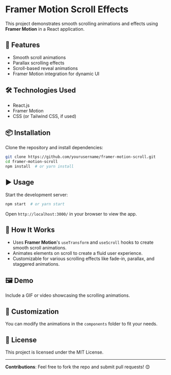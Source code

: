 # Framer Motion Scroll Effects

This project demonstrates smooth scrolling animations and effects using **Framer Motion** in a React application.

## 🚀 Features
- Smooth scroll animations
- Parallax scrolling effects
- Scroll-based reveal animations
- Framer Motion integration for dynamic UI

## 🛠️ Technologies Used
- React.js
- Framer Motion
- CSS (or Tailwind CSS, if used)

## 📦 Installation

Clone the repository and install dependencies:

```sh
git clone https://github.com/yourusername/framer-motion-scroll.git
cd framer-motion-scroll
npm install  # or yarn install
```

## ▶️ Usage

Start the development server:

```sh
npm start  # or yarn start
```

Open `http://localhost:3000/` in your browser to view the app.

## 📜 How It Works
- Uses **Framer Motion**'s `useTransform` and `useScroll` hooks to create smooth scroll animations.
- Animates elements on scroll to create a fluid user experience.
- Customizable for various scrolling effects like fade-in, parallax, and staggered animations.

## 🖼️ Demo
Include a GIF or video showcasing the scrolling animations.

## 🔧 Customization
You can modify the animations in the `components` folder to fit your needs.

## 📜 License
This project is licensed under the MIT License.

---

**Contributions**: Feel free to fork the repo and submit pull requests! 😊

